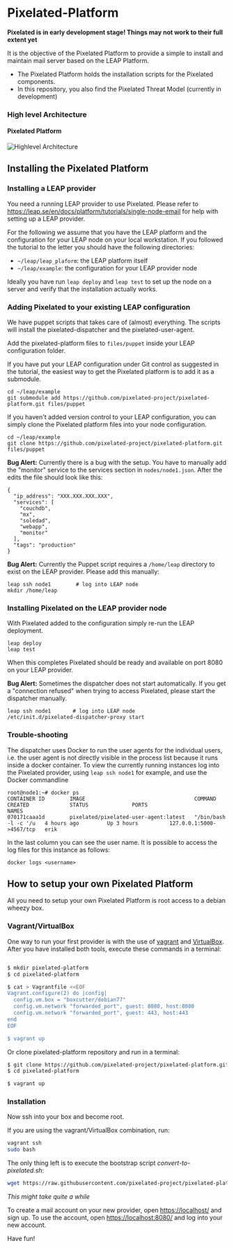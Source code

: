 Pixelated-Platform
==================

**Pixelated is in early development stage! Things may not work to their full extent yet**

It is the objective of the Pixelated Platform to provide a simple to install and maintain mail server based on the LEAP Platform.

* The Pixelated Platform holds the installation scripts for the Pixelated components.
* In this repository, you also find the Pixelated Threat Model (currently in development)

### High level Architecture
#### Pixelated Platform

![Highlevel Architecture](https://pixelated-project.org/assets/images/pixelated-platform.png)


## Installing the Pixelated Platform

### Installing a LEAP provider

You need a running LEAP provider to use Pixelated. Please refer to <https://leap.se/en/docs/platform/tutorials/single-node-email> for help with setting up a LEAP provider.

For the following we assume that you have the LEAP platform and the configuration for your LEAP node on your local workstation. If you followed the tutorial to the letter you should have the following directories:

* `~/leap/leap_plaform`: the LEAP platform itself
* `~/leap/example`: the configuration for your LEAP provider node

Ideally you have run `leap deploy` and `leap test` to set up the node on a server and verify that the installation actually works.


### Adding Pixelated to your existing LEAP configuration

We have puppet scripts that takes care of (almost) everything. The scripts will install the pixelated-dispatcher and the pixelated-user-agent.

Add the pixelated-platform files to `files/puppet` inside your LEAP configuration folder.

If you have put your LEAP configuration under Git control as suggested in the tutorial, the easiest way to get the Pixelated platform is to add it as a submodule.

    cd ~/leap/example
    git submodule add https://github.com/pixelated-project/pixelated-platform.git files/puppet

If you haven't added version control to your LEAP configuration, you can simply clone the Pixelated platform files into your node configuration.

    cd ~/leap/example
    git clone https://github.com/pixelated-project/pixelated-platform.git files/puppet


**Bug Alert:** Currently there is a bug with the setup. You have to manually add the "monitor" service to the services section in `nodes/node1.json`. After the edits the file should look like this:

    {
      "ip_address": "XXX.XXX.XXX.XXX",
      "services": [
        "couchdb",
        "mx",
        "soledad",
        "webapp",
        "monitor"
      ],
      "tags": "production"
    }

**Bug Alert:** Currently the Puppet script requires a `/home/leap` directory to exist on the LEAP provider. Please add this manually:

    leap ssh node1        # log into LEAP node
    mkdir /home/leap


### Installing Pixelated on the LEAP provider node

With Pixelated added to the configuration simply re-run the LEAP deployment.

    leap deploy
    leap test
    
When this completes Pixelated should be ready and available on port 8080 on your LEAP provider.    
    
**Bug Alert:** Sometimes the dispatcher does not start automatically. If you get a "connection refused" when trying to access Pixelated, please start the dispatcher manually.

    leap ssh node1       # log into LEAP node
    /etc/init.d/pixelated-dispatcher-proxy start
    
    
### Trouble-shooting

The dispatcher uses Docker to run the user agents for the individual users, i.e. the user agent is not directly visible in the process list because it runs inside a docker container. To view the currently running instances log into the Pixelated provider, using `leap ssh node1` for example, and use the Docker commandline

    root@node1:~# docker ps
    CONTAINER ID        IMAGE                                   COMMAND                CREATED             STATUS              PORTS                      NAMES
    070171caaa1d        pixelated/pixelated-user-agent:latest   "/bin/bash -l -c '/u   4 hours ago         Up 3 hours          127.0.0.1:5000->4567/tcp   erik           
    
In the last column you can see the user name. It is possible to access the log files for this instance as follows:

    docker logs <username>
    
    
## How to setup your own Pixelated Platform

All you need to setup your own Pixelated Platform is root access to a debian wheezy box. 


### Vagrant/VirtualBox

One way to run your first provider is with the use of [vagrant](https://www.vagrantup.com/) and [VirtualBox](https://www.virtualbox.org/).
After you have installed both tools, execute these commands in a terminal:

```bash

$ mkdir pixelated-platform
$ cd pixelated-platform

$ cat > Vagrantfile <<EOF
Vagrant.configure(2) do |config|
  config.vm.box = "boxcutter/debian77"
  config.vm.network "forwarded_port", guest: 8080, host:8080
  config.vm.network "forwarded_port", guest: 443, host:443
end
EOF 

$ vagrant up
```

Or clone pixelated-platform repository and run in a terminal:

```bash
$ git clone https://github.com/pixelated-project/pixelated-platform.git
$ cd pixelated-platform

$ vagrant up
```

### Installation

Now ssh into your box and become root. 

If you are using the vagrant/VirtualBox combination, run:
```bash
vagrant ssh
sudo bash
```

The only thing left is to execute the bootstrap script *convert-to-pixelated.sh*:

```bash
wget https://raw.githubusercontent.com/pixelated-project/pixelated-platform/master/convert-to-pixelated.sh && chmod +x convert-to-pixelated.sh && ./convert-to-pixelated.sh
```

*This might take quite a while*


To create a mail account on your new provider, open [https://localhost/](https://localhost/) and sign up.
To use the account, open [https://localhost:8080/](https://localhost:8080) and log into your new account.

Have fun!

    

